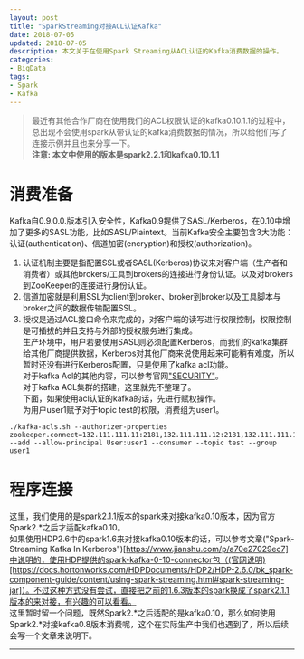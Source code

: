 ```yaml
---
layout: post
title: "SparkStreaming对接ACL认证Kafka"
date: 2018-07-05
updated: 2018-07-05
description: 本文关于在使用Spark Streaming从ACL认证的Kafka消费数据的操作。
categories:
- BigData
tags:
- Spark
- Kafka
---
```


> 最近有其他合作厂商在使用我们的ACL权限认证的kafka0.10.1.1的过程中，总出现不会使用spark从带认证的kafka消费数据的情况，所以给他们写了连接示例并且也来分享一下。  
> **注意: 本文中使用的版本是spark2.2.1和kafka0.10.1.1**  
  
# 消费准备  
Kafka自0.9.0.0.版本引入安全性，Kafka0.9提供了SASL/Kerberos，在0.10中增加了更多的SASL功能，比如SASL/Plaintext。当前Kafka安全主要包含3大功能：认证(authentication)、信道加密(encryption)和授权(authorization)。  
1. 认证机制主要是指配置SSL或者SASL(Kerberos)协议来对客户端（生产者和消费者）或其他brokers/工具到brokers的连接进行身份认证。以及对brokers到ZooKeeper的连接进行身份认证。  
2. 信道加密就是利用SSL为client到broker、broker到broker以及工具脚本与broker之间的数据传输配置SSL。  
3. 授权是通过ACL接口命令来完成的，对客户端的读写进行权限控制，权限控制是可插拔的并且支持与外部的授权服务进行集成。  
生产环境中，用户若要使用SASL则必须配置Kerberos，而我们的kafka集群给其他厂商提供数据，Kerberos对其他厂商来说使用起来可能稍有难度，所以暂时还没有进行Kerberos配置，只是使用了kafka acl功能。  
对于kafka Acl的其他内容，可以参考官网["SECURITY"](http://kafka.apache.org/0101/documentation.html#security)。  
对于kafka ACL集群的搭建，这里就先不整理了。  
下面，如果使用acl认证的kafka的话，先进行赋权操作。  
为用户user1赋予对于topic test的权限，消费组为user1。  
```
./kafka-acls.sh --authorizer-properties zookeeper.connect=132.111.111.11:2181,132.111.111.12:2181,132.111.111.13:2181/kafka --add --allow-principal User:user1 --consumer --topic test --group user1
```  
# 程序连接  
这里，我们使用的是spark2.1.1版本的spark来对接kafka0.10版本，因为官方Spark2.*之后才适配kafka0.10。  
如果使用HDP2.6中的spark1.6来对接kafka0.10版本的话，可以参考文章("Spark-Streaming Kafka In Kerberos")[https://www.jianshu.com/p/a70e27029ec7]中说明的，使用HDP提供的spark-kafka-0-10-connector包（(官网说明)[https://docs.hortonworks.com/HDPDocuments/HDP2/HDP-2.6.0/bk_spark-component-guide/content/using-spark-streaming.html#spark-streaming-jar]）。不过这种方式没有尝试，直接把之前的1.6.3版本的spark换成了spark2.1.1版本的来对接，有兴趣的可以看看。  
这里暂时留一个问题，既然Spark2.*之后适配的是kafka0.10，那么如何使用Spark2.*对接kafka0.8版本消费呢，这个在实际生产中我们也遇到了，所以后续会写一个文章来说明下。  
  
  
  
  
  
  
  
  
  
  
  
  
--- 
